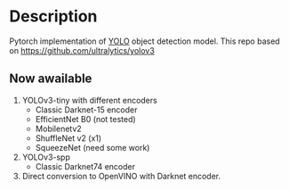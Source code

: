 # Description

Pytorch implementation of [YOLO](https://pjreddie.com/darknet/yolo/) object detection model.
This repo based on https://github.com/ultralytics/yolov3

## Now awailable

1. YOLOv3-tiny with different encoders
    - Classic Darknet-15 encoder
    - EfficientNet B0 (not tested)
    - Mobilenetv2
    - ShuffleNet v2 (x1)
    - SqueezeNet (need some work)
1. YOLOv3-spp
    - Classic Darknet74 encoder
2. Direct conversion to OpenVINO with Darknet encoder.
